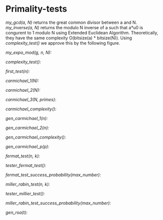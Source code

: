 # Primality-tests
*my_gcd(a, N)* returns the great common divisor between a and N. *my_inverse(a, N)* returns the modulo N inverse of a such that a*u0 is congurent to 1 modulo N using Extended Euclidean Algorithm. Theoretically, they have the same complexity O(bitsize(a) * bitsize(N)). Using *complexity_test()* we approve this by the following figure.


*my_expo_mod(g, n, N):*

*complexity_test():*

*first_test(n):*

*carmichael_1(N):*

*carmichael_2(N):*

*carmichael_3(N, primes):*

*carmichael_complexity():*

*gen_carmichael_1(n):*

*gen_carmichael_2(n):*

*gen_carmichael_complexity():*

*gen_carmichael_p(p):*

*fermat_test(n, k):*

*tester_fermat_test():*

*fermat_test_success_probability(max_number):*

*miller_rabin_test(n, k):*

*tester_millier_test():*

*miller_rabin_test_success_probability(max_number):*

*gen_rsa(t):*
